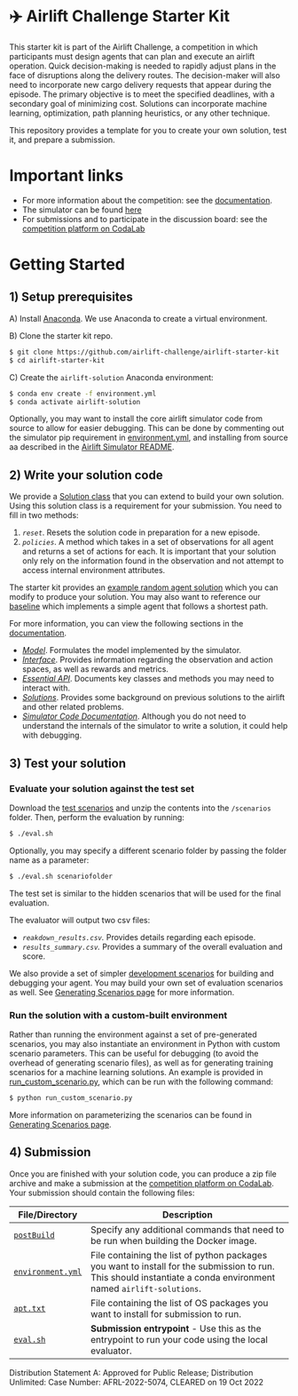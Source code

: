 # ✈️ Airlift Challenge Starter Kit

This starter kit is part of the Airlift Challenge, a competition in which participants must design agents that can plan and execute an airlift operation.
Quick decision-making is needed to rapidly adjust plans in the face of disruptions along the delivery routes.
The decision-maker will also need to incorporate new cargo delivery requests that appear during the episode.
The primary objective is to meet the specified deadlines, with a secondary goal of minimizing cost.
Solutions can incorporate machine learning, optimization, path planning heuristics, or any other technique.

This repository provides a template for you to create your own solution, test it, and prepare a submission.

# Important links
* For more information about the competition: see the [documentation](https://airlift-challenge.github.io/).
* The simulator can be found [here](https://github.com/airlift-challenge/airlift)
* For submissions and to participate in the discussion board: see the [competition platform on CodaLab][codalab]

# Getting Started

## 1) Setup prerequisites

A) Install [Anaconda](https://www.anaconda.com/distribution/).
We use Anaconda to create a virtual environment.

B) Clone the starter kit repo.
```bash
$ git clone https://github.com/airlift-challenge/airlift-starter-kit
$ cd airlift-starter-kit
```

C) Create the `airlift-solution` Anaconda environment:
```bash
$ conda env create -f environment.yml
$ conda activate airlift-solution
```
Optionally, you may want to install the core airlift simulator code from source to allow for easier debugging.
This can be done by commenting out the simulator pip requirement in [environment.yml](environment.yml), and installing from source aa described in the [Airlift Simulator README](https://github.com/airlift-challenge/airlift/blob/main/README.md#installing-with-pip). 

## 2) Write your solution code

We provide a [Solution class](https://airlift-challenge.github.io/chapters/API/essential_api.html#solutions) that you can extend to build your own solution. Using this solution class is a requirement for your submission.
You need to fill in two methods:
1) *`reset`*. Resets the solution code in preparation for a new episode.
2) *`policies`*. A method which takes in a set of observations for all agent and returns a set of actions for each.
It is important that your solution only rely on the information found in the observation and not attempt to access internal environment attributes. 

The starter kit provides an [example random agent solution](solution/mysolution.py) which you can modify to produce your solution.
You may also want to reference our [baseline](https://github.com/airlift-challenge/airlift/blob/main/airlift/solutions/baselines.py) which implements a simple agent that follows a shortest path.

For more information, you can view the following sections in the [documentation](https://airlift-challenge.github.io/).
* *[Model](https://airliftchallenge.com/chapters/ch2_model/main.html)*. Formulates the model implemented by the simulator.
* *[Interface](https://airliftchallenge.com/chapters/ch3_interface/main.html)*. Provides information regarding the observation and action spaces, as well as rewards and metrics.
* *[Essential API](https://airliftchallenge.com/chapters/API/essential_api.html)*. Documents key classes and methods you may need to interact with.
* *[Solutions](https://airliftchallenge.com/chapters/ch6_solutions/main.html)*. Provides some background on previous solutions to the airlift and other related problems.
* *[Simulator Code Documentation](https://airliftchallenge.com/chapters/API/environment.html)*. Although you do not need to understand the internals of the simulator to write a solution, it could help with debugging.

## 3) Test your solution

### Evaluate your solution against the test set
Download the [test scenarios](https://airliftchallenge.com/scenarios/airlift_test_scenarios.zip) and unzip the contents into the `/scenarios` folder.
Then, perform the evaluation by running:
```bash
$ ./eval.sh
```
Optionally, you may specify a different scenario folder by passing the folder name as a parameter:
```bash
$ ./eval.sh scenariofolder
```
The test set is similar to the hidden scenarios that will be used for the final evaluation.

The evaluator will output two csv files:
* *`reakdown_results.csv`.* Provides details regarding each episode.
* *`results_summary.csv`.* Provides a summary of the overall evaluation and score.

We also provide a set of simpler [development scenarios](https://airlift-challenge.github.io/scenarios/scenarios_dev.zip) for building and debugging your agent.
You may build your own set of evaluation scenarios as well. See [Generating Scenarios page](https://airlift-challenge.github.io/chapters/ch5_gen/main.html) for more information.


### Run the solution with a custom-built environment
Rather than running the environment against a set of pre-generated scenarios, you may also instantiate an environment in Python with custom scenario parameters.
This can be useful for debugging (to avoid the overhead of generating scenario files), as well as for generating training scenarios for a machine learning solutions.
An example is provided in [run_custom_scenario.py](run_custom_scenario.py), which can be run with the following command:
```bash
$ python run_custom_scenario.py
```
More information on parameterizing the scenarios can be found in [Generating Scenarios page](https://airlift-challenge.github.io/chapters/ch5_gen/main.html).

## 4) Submission
Once you are finished with your solution code, you can produce a zip file archive and make a submission at the [competition platform on CodaLab][codalab].
Your submission should contain the following files: 

**File/Directory** | **Description**
--- | ---
[`postBuild`](postBuild) | Specify any additional commands that need to be run when building the Docker image.
[`environment.yml`](environment.yml) | File containing the list of python packages you want to install for the submission to run. This should instantiate a conda environment named `airlift-solutions`.
[`apt.txt`](apt.txt) | File containing the list of OS packages you want to install for submission to run.
[`eval.sh`](eval.sh) | **Submission entrypoint** - Use this as the entrypoint to run your code using the local evaluator.


Distribution Statement A: Approved for Public Release; Distribution Unlimited: Case Number: AFRL-2022-5074, CLEARED on 19 Oct 2022


[codalab]: https://codalab.lisn.upsaclay.fr/competitions/8335

